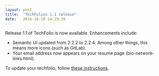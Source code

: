 ```yaml
---
layout: post
title:  "TechFolios 1.1 release"
date:   2016-10-10 14:29:39
---
```


Release 1.1 of TechFolio is now available. Enhancements include:

  * Semantic UI updated from 2.2.2 to 2.2.4.  Among other things, this means more icons (such as GitLab).
  * Your email address now appears on your resume page (bio-network-links.html).
  
To update your techfolio, follow [these instructions](http://techfolios.github.io/userguide.html#2.Gettingupdates).